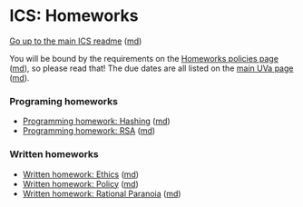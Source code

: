 ICS: Homeworks
==============

[Go up to the main ICS readme](../readme.html) ([md](../readme.md))

You will be bound by the requirements on the [Homeworks policies page](../uva/hw-policies.html) ([md](../uva/hw-policies.md)), so please read that!  The due dates are all listed on the [main UVa page](../uva/index.html) ([md](../uva/index.md)).


### Programing homeworks

- [Programming homework: Hashing](hw-hashing.html) ([md](hw-hashing.md))
- [Programming homework: RSA](hw-rsa.html) ([md](hw-rsa.md))


### Written homeworks

- [Written homework: Ethics](hw-ethics.html) ([md](hw-ethics.md))
- [Written homework: Policy](hw-policy.html) ([md](hw-policy.md))
- [Written homework: Rational Paranoia](hw-paranoia.html) ([md](hw-paranoia.md))
